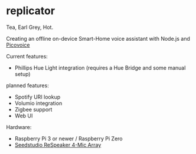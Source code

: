 # replicator

Tea, Earl Grey, Hot.

Creating an offline on-device Smart-Home voice assistant with Node.js and [Picovoice](https://picovoice.ai)

Current features:
- Phillips Hue Light integration (requires a Hue Bridge and some manual setup)

planned features:
- Spotify URI lookup
- Volumio integration
- Zigbee support
- Web UI

Hardware:
- Raspberry Pi 3 or newer / Raspberry Pi Zero
- [Seedstudio ReSpeaker 4-Mic Array](https://wiki.seeedstudio.com/ReSpeaker_4_Mic_Array_for_Raspberry_Pi/)
